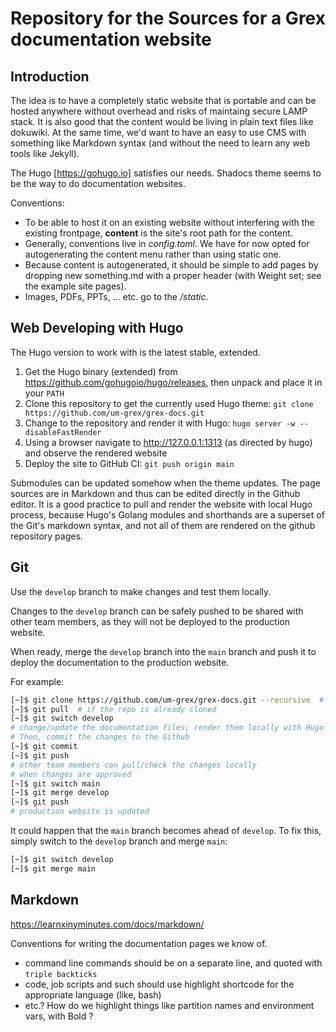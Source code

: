 # Repository for the Sources for a Grex documentation website

## Introduction

The idea is to have a completely static website that is portable and can be hosted anywhere without overhead and risks of maintaing secure LAMP stack. It is also good that the content would be living in plain text files like dokuwiki. At the same time, we'd want to have an easy to use CMS with something like Markdown syntax (and without the need to learn any web tools like Jekyll). 

The Hugo [https://gohugo.io] satisfies our needs. Shadocs theme seems to be the way to do documentation websites. 

Conventions:

* To be able to host it on an existing website without interfering with the existing frontpage, __content__ is the site's root path for the content.
* Generally, conventions live in _config.toml_. We have for now opted for autogenerating the content menu rather than using static one. 
* Because content is autogenerated, it should be simple to add pages by dropping new something.md with a proper header (with Weight set; see the example site pages).
* Images, PDFs, PPTs, ... etc. go to the _/static_. 

## Web Developing with Hugo

The Hugo version to work with is the latest stable, extended.

1. Get the Hugo binary (extended) from https://github.com/gohugoio/hugo/releases, then unpack and place it in your `PATH`
2. Clone this repository to get the currently used Hugo theme: `git clone https://github.com/um-grex/grex-docs.git`
3. Change to the repository and render it with Hugo: `hugo server -w --disableFastRender`
4. Using a browser navigate to http://127.0.0.1:1313 (as directed by hugo) and observe the rendered website
5. Deploy the site to GitHub CI: `git push origin main`

Submodules can be updated somehow when the theme updates. 
The page sources are in Markdown and thus can be edited directly in the Github editor. 
It is a good practice to pull and render the website with local Hugo process, because Hugo's Golang modules and shorthands are a superset of the Git's markdown syntax, and not all of them are rendered on the github repository pages.

## Git

Use the `develop` branch to make changes and test them locally.

Changes to the `develop` branch can be safely pushed to be shared with other team members, as they will not be deployed to the production website.

When ready, merge the `develop` branch into the `main` branch and push it to deploy the documentation to the production website.

For example:
```bash
[~]$ git clone https://github.com/um-grex/grex-docs.git --recursive  # if clean doc copy is needed
[~]$ git pull  # if the repo is already cloned
[~]$ git switch develop
# change/update the documentation files; render them locally with Hugo server as described above. 
# Then, commit the changes to the Github
[~]$ git commit
[~]$ git push
# other team members can pull/check the changes locally
# when changes are approved
[~]$ git switch main
[~]$ git merge develop
[~]$ git push
# production website is updated
```

It could happen that the `main` branch becomes ahead of `develop`. To fix this, simply switch to the `develop` branch and merge `main`:
```bash
[~]$ git switch develop
[~]$ git merge main
```

## Markdown

https://learnxinyminutes.com/docs/markdown/ 

Conventions for writing the documentation pages we know of.

 * command line commands should be on a separate line, and quoted with ```triple backticks```
 * code, job scripts and such should use highlight shortcode for the appropriate language (like, bash)
 * etc.? How do we highlight things like partition names and environment vars, with Bold ?

